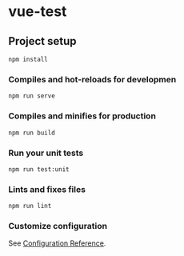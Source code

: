 # vue-test

## Project setup

``` node
npm install
```

### Compiles and hot-reloads for developmen

```node
npm run serve
```

### Compiles and minifies for production

```node
npm run build
```

### Run your unit tests

```node
npm run test:unit
```

### Lints and fixes files

```node
npm run lint
```

### Customize configuration

See [Configuration Reference](https://cli.vuejs.org/config/).
